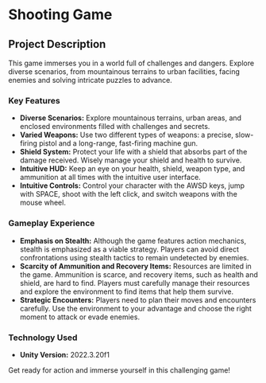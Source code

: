 # Shooting Game

## Project Description

This game immerses you in a world full of challenges and dangers. Explore diverse scenarios, from mountainous terrains to urban facilities, facing enemies and solving intricate puzzles to advance.

### Key Features

- **Diverse Scenarios:** Explore mountainous terrains, urban areas, and enclosed environments filled with challenges and secrets.
- **Varied Weapons:** Use two different types of weapons: a precise, slow-firing pistol and a long-range, fast-firing machine gun.
- **Shield System:** Protect your life with a shield that absorbs part of the damage received. Wisely manage your shield and health to survive.
- **Intuitive HUD:** Keep an eye on your health, shield, weapon type, and ammunition at all times with the intuitive user interface.
- **Intuitive Controls:** Control your character with the AWSD keys, jump with SPACE, shoot with the left click, and switch weapons with the mouse wheel.

### Gameplay Experience

- **Emphasis on Stealth:** Although the game features action mechanics, stealth is emphasized as a viable strategy. Players can avoid direct confrontations using stealth tactics to remain undetected by enemies.
- **Scarcity of Ammunition and Recovery Items:** Resources are limited in the game. Ammunition is scarce, and recovery items, such as health and shield, are hard to find. Players must carefully manage their resources and explore the environment to find items that help them survive.
- **Strategic Encounters:** Players need to plan their moves and encounters carefully. Use the environment to your advantage and choose the right moment to attack or evade enemies.

### Technology Used

- **Unity Version:** 2022.3.20f1

Get ready for action and immerse yourself in this challenging game!
